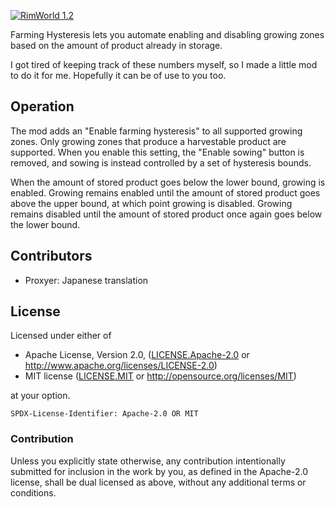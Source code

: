 [![RimWorld 1.2](https://img.shields.io/badge/RimWorld-1.2-brightgreen.svg)](http://rimworldgame.com/)

Farming Hysteresis lets you automate enabling and disabling growing zones based on the amount of product already in storage.

I got tired of keeping track of these numbers myself, so I made a little mod to do it for me. Hopefully it can be of use to you too.

## Operation

The mod adds an "Enable farming hysteresis" to all supported growing zones. Only growing zones that produce a harvestable product are supported. When you enable this setting, the "Enable sowing" button is removed, and sowing is instead controlled by a set of hysteresis bounds.

When the amount of stored product goes below the lower bound, growing is enabled. Growing remains enabled until the amount of stored product goes above the upper bound, at which point growing is disabled. Growing remains disabled until the amount of stored product once again goes below the lower bound.

## Contributors

* Proxyer: Japanese translation

## License

Licensed under either of

* Apache License, Version 2.0, ([LICENSE.Apache-2.0](LICENSE.Apache-2.0) or http://www.apache.org/licenses/LICENSE-2.0)
* MIT license ([LICENSE.MIT](LICENSE.MIT) or http://opensource.org/licenses/MIT)

at your option.

`SPDX-License-Identifier: Apache-2.0 OR MIT`

### Contribution

Unless you explicitly state otherwise, any contribution intentionally submitted
for inclusion in the work by you, as defined in the Apache-2.0 license, shall be
dual licensed as above, without any additional terms or conditions.
